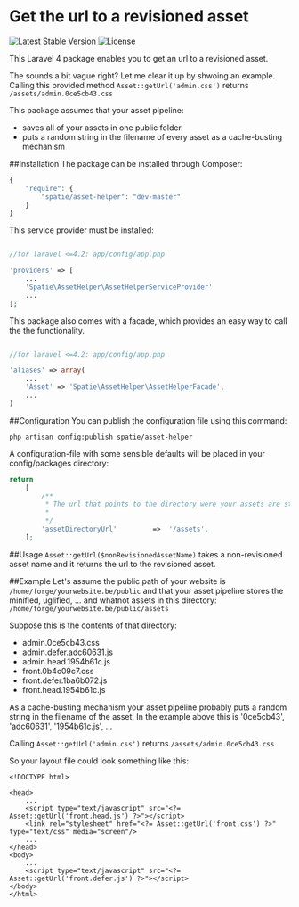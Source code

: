 Get the url to a revisioned asset
=======
[![Latest Stable Version](https://poser.pugx.org/spatie/asset-helper/version.png)](https://packagist.org/packages/spatie/asset-helper)
[![License](https://poser.pugx.org/spatie/asset-helper/license.png)](https://packagist.org/packages/spatie/asset-helper)

This Laravel 4 package enables you to get an url to a revisioned asset.

The sounds a bit vague right? Let me clear it up by shwoing an example.
Calling this provided method `Asset::getUrl('admin.css')` returns `/assets/admin.0ce5cb43.css`

This package assumes that your asset pipeline:
- saves all of your assets in one public folder. 
- puts a random string in the filename of every asset as a cache-busting mechanism


##Installation
The package can be installed through Composer:

```js
{
    "require": {
		"spatie/asset-helper": "dev-master"
	}
}
```

This service provider must be installed:

```php

//for laravel <=4.2: app/config/app.php

'providers' => [
    ...
    'Spatie\AssetHelper\AssetHelperServiceProvider'
    ...
];
```

This package also comes with a facade, which provides an easy way to call the the functionality.


```php

//for laravel <=4.2: app/config/app.php

'aliases' => array(
	...
	'Asset' => 'Spatie\AssetHelper\AssetHelperFacade',
	...
)
```


##Configuration
You can publish the configuration file using this command:
```console
php artisan config:publish spatie/asset-helper
```

A configuration-file with some sensible defaults will be placed in your config/packages directory:

```php
return
    [
        /**
         * The url that points to the directory were your assets are stored
         *
         */
        'assetDirectoryUrl'         =>  '/assets',
    ];
```


##Usage
```Asset::getUrl($nonRevisionedAssetName)``` takes a non-revisioned asset name and it returns the url to the revisioned asset.


##Example
Let's assume the public path of your website is `/home/forge/yourwebsite.be/public` and that your asset pipeline stores the minified, uglified, ... and whatnot assets in this directory: `/home/forge/yourwebsite.be/public/assets`

Suppose this is the contents of that directory:
- admin.0ce5cb43.css
- admin.defer.adc60631.js
- admin.head.1954b61c.js
- front.0b4c09c7.css
- front.defer.1ba6b072.js
- front.head.1954b61c.js

As a cache-busting mechanism your asset pipeline probably puts a random string in the filename of the asset. In the example above this is '0ce5cb43', 'adc60631', '1954b61c.js', ...

Calling `Asset::getUrl('admin.css')` returns `/assets/admin.0ce5cb43.css`

So your layout file could look something like this:

```html+php
<!DOCTYPE html>

<head>
    ... 
    <script type="text/javascript" src="<?= Asset::getUrl('front.head.js') ?>"></script>
    <link rel="stylesheet" href="<?= Asset::getUrl('front.css') ?>" type="text/css" media="screen"/>
    ...
</head>
<body>
    ...
    <script type="text/javascript" src="<?= Asset::getUrl('front.defer.js') ?>"></script>
</body>
</html>
```























 









